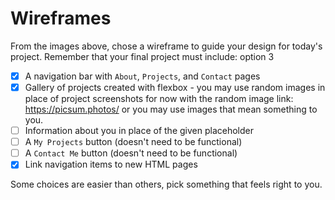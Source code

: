 # Wireframes

From the images above, chose a wireframe to guide your design for today's project. Remember that your final project must include:
option 3
- [X]  A navigation bar with `About`, `Projects`, and `Contact` pages
- [X]  Gallery of projects created with flexbox - you may use random images in place of project screenshots for now with the random image link: https://picsum.photos/ or you may use images that mean something to you.
- [ ]  Information about you in place of the given placeholder
- [ ]  A `My Projects` button (doesn't need to be functional)
- [ ]  A `Contact Me` button (doesn't need to be functional)
- [X]  Link navigation items to new HTML pages

Some choices are easier than others, pick something that feels right to you. 